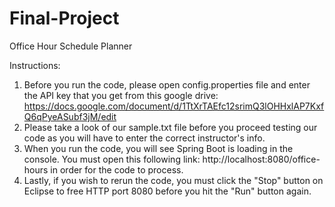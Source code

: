 # Final-Project
Office Hour Schedule Planner

Instructions: 
1. Before you run the code, please open config.properties file and enter the API key that you get from this google drive: https://docs.google.com/document/d/1TtXrTAEfc12srimQ3lOHHxlAP7KxfQ6qPyeASubf3jM/edit
2. Please take a look of our sample.txt file before you proceed testing our code as you will have to enter the correct instructor's info.
3. When you run the code, you will see Spring Boot is loading in the console. You must open this following link: http://localhost:8080/office-hours in order for the code to process.
4. Lastly, if you wish to rerun the code, you must click the "Stop" button on Eclipse to free HTTP port 8080 before you hit the "Run" button again.
